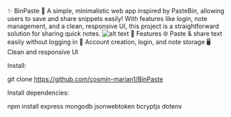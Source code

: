 ✨ BinPaste 📝
A simple, minimalistic web app inspired by PasteBin, allowing users to save and share snippets easily! With features like login, note management, and a clean, responsive UI, this project is a straightforward solution for sharing quick notes.
![alt text](https://imgur.com/a/kJlot3z)
🚀 Features
🌐 Paste & share text easily without logging in
👤 Account creation, login, and note storage
🖥️ Clean and responsive UI

Install: 

git clone https://github.com/cosmin-marian1/BinPaste

Install dependencies:

npm install express mongodb jsonwebtoken bcryptjs dotenv
